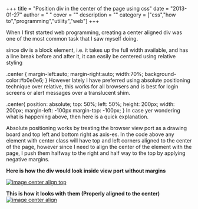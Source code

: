 
+++
title = "Position div in the center of the page using css"
date = "2013-01-27"
author = " "
cover = ""
description = ""
category = ["css","how to","programming","utility","web"]
+++

When I first started web programming, creating a center aligned div was one of the most common task that I saw myself doing. 

 since div is a block element, i.e. it takes up the full width available, and has a line break before and after it, it can easily be centered using relative styling 

 .center { margin-left:auto; margin-right:auto; width:70%; background-color:#b0e0e6; } However lately I have preferred using absolute positioning technique over relative, this works for all browsers and is best for login screens or alert messages over a translucent shim.

 .center{ position: absolute; top: 50%; left: 50%; height: 200px; width: 200px; margin-left: -100px margin-top: -100px; }  In case yer wondering what is happening above, then here is a quick explanation.

 Absolute positioning works by treating the browser view port as a drawing board and top left and bottom right as axis-es. In the code above any element with center class will have top and left corners aligned to the center of the page, however since I need to align the center of the element with the page, I push them halfway to the right and half way to the top by applying negative margins.

 **Here is how the div would look inside view port without margins**   


 [![image center align top](http://varunpant.com/static/resources/imgalign2_2.png "image center align top")](http://varunpant.com/static/resources/imgalign2_2.png)

 **This is how it looks with them (Properly aligned to the center)** [![image center align ](http://varunpant.com/static/resources/divalighn1_4.png "image center align")](http://varunpant.com/static/resources/divalighn1_4.png)



